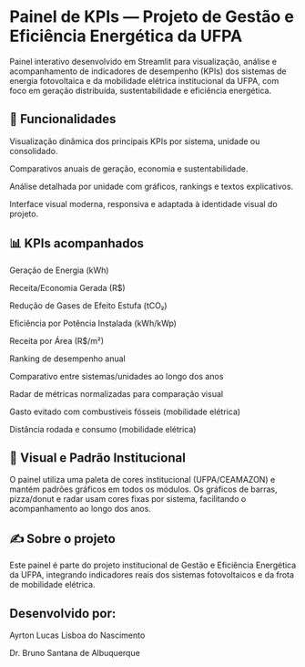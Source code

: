 # Painel de KPIs — Projeto de Gestão e Eficiência Energética da UFPA
Painel interativo desenvolvido em Streamlit para visualização, análise e acompanhamento de indicadores de desempenho (KPIs) dos sistemas de energia fotovoltaica e da mobilidade elétrica institucional da UFPA, com foco em geração distribuída, sustentabilidade e eficiência energética.

## 🚀 Funcionalidades
Visualização dinâmica dos principais KPIs por sistema, unidade ou consolidado.

Comparativos anuais de geração, economia e sustentabilidade.

Análise detalhada por unidade com gráficos, rankings e textos explicativos.

Interface visual moderna, responsiva e adaptada à identidade visual do projeto.

## 📊 KPIs acompanhados
Geração de Energia (kWh)


Receita/Economia Gerada (R$)


Redução de Gases de Efeito Estufa (tCO₂)


Eficiência por Potência Instalada (kWh/kWp)


Receita por Área (R$/m²)


Ranking de desempenho anual


Comparativo entre sistemas/unidades ao longo dos anos


Radar de métricas normalizadas para comparação visual


Gasto evitado com combustíveis fósseis (mobilidade elétrica)


Distância rodada e consumo (mobilidade elétrica)

## 🎨 Visual e Padrão Institucional
O painel utiliza uma paleta de cores institucional (UFPA/CEAMAZON) e mantém padrões gráficos em todos os módulos. Os gráficos de barras, pizza/donut e radar usam cores fixas por sistema, facilitando o acompanhamento ao longo dos anos.

## ✍️ Sobre o projeto
Este painel é parte do projeto institucional de Gestão e Eficiência Energética da UFPA, integrando indicadores reais dos sistemas fotovoltaicos e da frota de mobilidade elétrica.

## Desenvolvido por:
Ayrton Lucas Lisboa do Nascimento

Dr. Bruno Santana de Albuquerque
